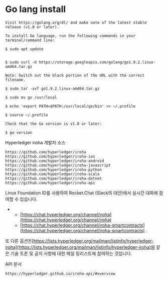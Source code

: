 # Go lang install

```
Visit https://golang.org/dl/ and make note of the latest stable release (v1.8 or later).

To install Go language, run the following commands in your terminal/command line:

$ sudo apt update


$ sudo curl -O https://storage.googleapis.com/golang/go1.9.2.linux-amd64.tar.gz 

Note: Switch out the black portion of the URL with the correct filename.

$ sudo tar -xvf go1.9.2.linux-amd64.tar.gz

$ sudo mv go /usr/local

$ echo 'export PATH=$PATH:/usr/local/go/bin' >> ~/.profile

$ source ~/.profile

Check that the Go version is v1.8 or later:

$ go version
```

Hyperledger iroha 개발자 소스

```
https://github.com/hyperledger/iroha
https://github.com/hyperledger/iroha-ios
https://github.com/hyperledger/iroha-android
https://github.com/hyperledger/iroha-javascript
https://github.com/hyperledger/iroha-python
https://github.com/hyperledger/iroha-scala
https://github.com/hyperledger/iroha-dotnet
https://github.com/hyperledger/iroha-api
```



Linux Foundation ID를 사용하여 Rocket.Chat \(Slack의 대안\)에서 실시간 대화에 참여할 수 있습니다.

* * [https://chat.hyperledger.org/channel/iroha](https://chat.hyperledger.org/channel/iroha)
  * [https://chat.hyperledger.org/channel/iroha-smartcontracts](https://chat.hyperledger.org/channel/iroha-smartcontracts)
    .

또 다른 옵션은[https://lists.hyperledger.org/mailman/listinfo/hyperledger-iroha](https://lists.hyperledger.org/mailman/listinfo/hyperledger-iroha)와 같은 기술 토론 및 공지 사항에 대한 메일 링리스트에 참여하는 것입니다.

API 문서

```
https://hyperledger.github.io/iroha-api/#overview
```



